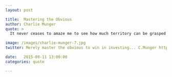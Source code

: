 ```yaml
---
layout: post

title:  Mastering the Obvious
author: Charlie Munger
quote: >
  It never ceases to amaze me to see how much territory can be grasped if one merely masters and consistently uses all the obvious and easily learned principles.

image: /images/charlie-munger-7.jpg
twitter: Merely master the obvious to win in investing... C.Munger http://quotes.stockflare.com/

date:   2015-09-11 13:00:00
categories: quote

---
```


